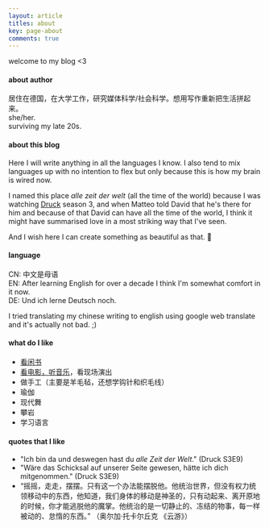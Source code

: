 ```yaml
---
layout: article
titles: about
key: page-about
comments: true
---
```

welcome to my blog <3

#### about author
居住在德国，在大学工作，研究媒体科学/社会科学。想用写作重新把生活拼起来。  
she/her.  
surviving my late 20s.

#### about this blog
Here I will write anything in all the languages I know. I also tend to mix languages up with no intention to flex but only because this is how my brain is wired now.

I named this place *alle zeit der welt* (all the time of the world) because I was watching [Druck](https://www.zdf.de/funk/druck-11790) season 3, and when Matteo told David that he's there for him and because of that David can have all the time of the world, I think it might have summarised love in a most striking way that I've seen.

And I wish here I can create something as beautiful as that. 🌼


#### language
CN: 中文是母语  
EN: After learning English for over a decade I think I'm somewhat comfort in it now.  
DE: Und ich lerne Deutsch noch.

I tried translating my chinese writing to english using google web translate and it's actually not bad. ;)

#### what do I like
- [看闲书](https://www.goodreads.com/user/show/139395325-allezeit)
- [看电影，听音乐](https://rateyourmusic.com/~hellomilibyemili)，看现场演出
- 做手工（主要是羊毛毡，还想学钩针和织毛线）
- 瑜伽
- 现代舞
- 攀岩
- 学习语言

#### quotes that I like
- "Ich bin da und deswegen hast du *alle Zeit der Welt*." (Druck S3E9)
- "Wäre das Schicksal auf unserer Seite gewesen, hätte ich dich mitgenommen." (Druck S3E9)
- “摇摇，走走，摆摆。只有这一个办法能摆脱他。他统治世界，但没有权力统领移动中的东西，他知道，我们身体的移动是神圣的，只有动起来、离开原地的时候，你才能逃脱他的魔掌。他统治的是一切静止的、冻结的物事，每一样被动的、怠惰的东西。” （奥尔加·托卡尔丘克 《云游》）
